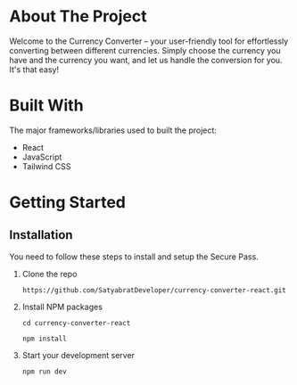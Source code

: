 # About The Project

Welcome to the Currency Converter – your user-friendly tool for effortlessly converting between different currencies. Simply choose the currency you have and the currency you want, and let us handle the conversion for you. It's that easy!

# Built With

The major frameworks/libraries used to built the project:

-   React
-   JavaScript
-   Tailwind CSS

# Getting Started

## Installation

You need to follow these steps to install and setup the Secure Pass.

1. Clone the repo

    ```
    https://github.com/SatyabratDeveloper/currency-converter-react.git
    ```

2. Install NPM packages

    ```
    cd currency-converter-react

    npm install
    ```

3. Start your development server
    ```
    npm run dev
    ```
